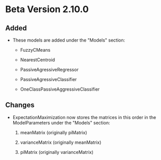 # Beta Version 2.10.0

## Added

* These models are added under the "Models" section:

  * FuzzyCMeans
 
  * NearestCentroid
 
  * PassiveAgressiveRegressor
 
  * PassiveAgressiveClassifier
 
  * OneClassPassiveAggressiveClassifier

## Changes

* ExpectationMaximization now stores the matrices in this order in the ModelParameters under the "Models" section:

  1. meanMatrix (originally piMatrix)
 
  2. varianceMatrix (originally meanMatrix)
 
  3. piMatrix (originally varianceMatrix)
